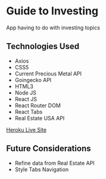 # Guide to Investing

App having to do with investing topics

## Technologies Used

* Axios
* CSS5
* Current Precious Metal API
* Goingecko API
* HTML3
* Node JS
* React JS
* React Router DOM
* React Tabs
* Real Estate USA API
  
[Heroku Live Site](https://guide-to-investing.herokuapp.com/)

## Future Considerations
* Refine data from Real Estate API
* Style Tabs Navigation